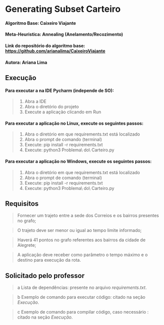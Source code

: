 # Generating Subset Carteiro

#### Algoritmo Base: Caixeiro Viajante
#### Meta-Heuristica: Annealing (Anelamento/Recozimento)
#### Link do repositório do algoritmo base: https://github.com/arianalima/CaixeiroViajante
#### Autora: Ariana Lima

## Execução

#### Para executar a na IDE Pycharm (independe de SO):

> 1. Abra a IDE
> 2. Abra o diretório do projeto
> 3. Execute a aplicação clicando em Run

#### Para executar a aplicação no Linux, execute os seguintes passos:

> 1. Abra o diretório em que requirements.txt está localizado
> 2. Abra o prompt de comando (terminal)
> 3. Execute: pip install -r requirements.txt
> 4. Execute: python3 Problema\ do\ Carteiro.py

#### Para executar a aplicação no Windows, execute os seguintes passos:

> 1. Abra o diretório em que requirements.txt está localizado
> 2. Abra o prompt de comando (terminal)
> 3. Execute: pip install -r requirements.txt
> 4. Execute: python3 Problema\ do\ Carteiro.py


## Requisitos

> Fornecer um trajeto entre a sede dos Correios e os bairros presentes no grafo;

> O trajeto deve ser menor ou igual ao tempo limite informado;

> Haverá 41 pontos no grafo referentes aos bairros da cidade de Alegrete;

> A aplicação deve receber como parâmetro o tempo máximo e o destino para execução da rota.

## Solicitado pelo professor

> a Lista de dependências: presente no arquivo _requirements.txt_.

> b Exemplo de comando para executar código: citado na seção _Execução_.

> c Exemplo de comando para compilar código, caso necessário : citado na seção _Execução_.
